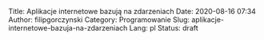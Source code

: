 Title: Aplikacje internetowe bazują na zdarzeniach
Date: 2020-08-16 07:34
Author: filipgorczynski
Category: Programowanie
Slug: aplikacje-internetowe-bazuja-na-zdarzeniach
Lang: pl
Status: draft


